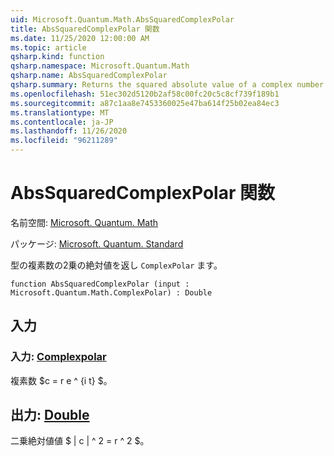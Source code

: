 ```yaml
---
uid: Microsoft.Quantum.Math.AbsSquaredComplexPolar
title: AbsSquaredComplexPolar 関数
ms.date: 11/25/2020 12:00:00 AM
ms.topic: article
qsharp.kind: function
qsharp.namespace: Microsoft.Quantum.Math
qsharp.name: AbsSquaredComplexPolar
qsharp.summary: Returns the squared absolute value of a complex number of type `ComplexPolar`.
ms.openlocfilehash: 51ec302d5120b2af58c00fc20c5c8cf739f189b1
ms.sourcegitcommit: a87c1aa8e7453360025e47ba614f25b02ea84ec3
ms.translationtype: MT
ms.contentlocale: ja-JP
ms.lasthandoff: 11/26/2020
ms.locfileid: "96211289"
---
```

# <a name="abssquaredcomplexpolar-function"></a>AbsSquaredComplexPolar 関数

名前空間: [Microsoft. Quantum. Math](xref:Microsoft.Quantum.Math)

パッケージ: [Microsoft. Quantum. Standard](https://nuget.org/packages/Microsoft.Quantum.Standard)


型の複素数の2乗の絶対値を返し `ComplexPolar` ます。

```qsharp
function AbsSquaredComplexPolar (input : Microsoft.Quantum.Math.ComplexPolar) : Double
```


## <a name="input"></a>入力

### <a name="input--complexpolar"></a>入力: [Complexpolar](xref:Microsoft.Quantum.Math.ComplexPolar)

複素数 $c = r e ^ {i t} $。



## <a name="output--double"></a>出力: [Double](xref:microsoft.quantum.lang-ref.double)

二乗絶対値値 $ | c | ^ 2 = r ^ 2 $。